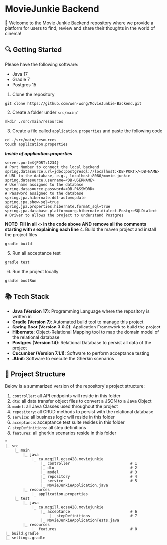 # MovieJunkie Backend

:wave: Welcome to the Movie Junkie Backend repository where we provide a platform for users to find, review and share their thoughts in the world of cinema!

## :mag: Getting Started
Please have the following software:
- Java 17
- Gradle 7
- Postgres 15

1. Clone the repository
```
git clone https://github.com/wen-wong/MovieJunkie-Backend.git
```
2. Create a folder under `src/main/`
```
mkdir ./src/main/resources
```
3. Create a file called `application.properties` and paste the following code
```
cd ./src/main/resources
touch application.properties
```
***Inside of application.properties***
```
server.port=${PORT:1234}                                                # Port Number to connect the local backend
spring.datasource.url=jdbc:postgresql://localhost:<DB-PORT>/<DB-NAME>   # URL to the database, e.g., localhost:8080/movie-junkie
spring.datasource.username=<DB-USERNAME>                                # Username assigned to the database
spring.datasource.password=<DB-PASSWORD>                                # Password assigned to the database
spring.jpa.hibernate.ddl-auto=update
spring.jpa.show-sql=true
spring.jpa.properties.hibernate.format_sql=true
spring.jpa.database-platform=org.hibernate.dialect.PostgreSQLDialect    # Driver to allows the project to understand Postgres
```
**NOTE: Fill in all `<>` in the code above AND remove all the comments starting with `#` explaining each line**
4. Build the maven project and install the project files
```
gradle build
```
5. Run all acceptance test
```
gradle test
```
6. Run the project locally
```
gradle bootRun
```

## :books: Tech Stack

- **Java (Version 17)**: Programming Language where the repository is written in
- **Gradle (Version 7)**: Automated build tool to manage this project
- **Spring Boot (Version 3.0.2)**: Application Framework to build the project
- **Hibernate**: Object-Relational Mapping tool to map the domain model of the relational database
- **Postgres (Version 14)**: Relational Database to persist all data of the project
- **Cucumber (Version 7.1.1)**: Software to perform acceptance testing
- **JUnit**: Software to execute the Gherkin scenarios

## :bookmark_tabs: Project Structure
Below is a summarized version of the repository's project structure:
1. `controller`: all API endpoints will reside in this folder
2. `dto`: all data transfer object files to convert a JSON to a Java Object
3. `model`: all Java Classes used throughout the project
4. `repository`: all CRUD methods to persist with the relational database
5. `service`: all business logic will reside in this folder
6. `acceptance`: acceptance test suite resides in this folder
7. `stepDefinitions`: all step definitions
8. `features`: all gherkin scenarios reside in this folder

```
*
|_ src
    |_ main
        |_ java
            |_ ca.mcgill.ecse428.moviejunkie
                |_ controller                           # 1
                |_ dto                                  # 2
                |_ model                                # 3
                |_ repository                           # 4
                |_ service                              # 5
                |_ MovieJunkieApplication.java
        |_ resources
            |_ application.properties
    |_ test
        |_ java
            |_ ca.mcgill.ecse428.moviejunkie
                |_ acceptance                           # 6
                    |_ stepDefinitions                  # 7
                |_ MovieJunkieApplicationTests.java
        |_ resources
            |_ features                                 # 8
|_ build.gradle
|_ settings.gradle
```
